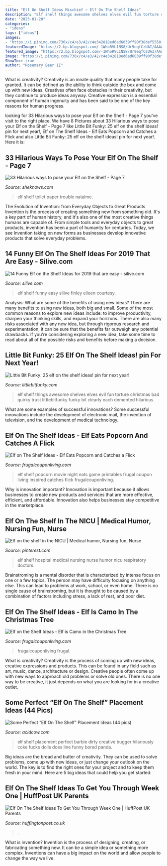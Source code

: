 ```yaml
---
title: "Elf On Shelf Ideas Mischief ~ Elf On The Shelf Ideas"
description: "Elf shelf things awesome shelves elves evil fun torture christmas bad quirky trust littlebitfunky funky bit clearly each demented hilarious"
date: "2023-01-20"
categories:
- "ideas"
tags: ["ideas"]
images:
- "https://i.pinimg.com/736x/c4/e3/42/c4e342818ed6ad6039ff90f38def5550--shelf-ideas-elf-on-the-shelf.jpg"
featuredImage: "https://2.bp.blogspot.com/-1WhoRVL1NS8/Ur9eqfCzUAI/AAAAAAAATtc/geQ64ELlYgI/s1600/IMG_7422.JPG"
featured_image: "https://2.bp.blogspot.com/-1WhoRVL1NS8/Ur9eqfCzUAI/AAAAAAAATtc/geQ64ELlYgI/s1600/IMG_7422.JPG"
image: "https://i.pinimg.com/736x/c4/e3/42/c4e342818ed6ad6039ff90f38def5550--shelf-ideas-elf-on-the-shelf.jpg"
ShowToc: true
author: "Rosemary Beer II"
---
```



What is creativity?
Creativity is an innate quality that many people take for granted. It can be defined as the ability to think outside the box and come up with new ideas. Creatives often face obstacles in their creativity, but they continue to produce ideas anyway. Creative expression is a essential component of human ingenuity and has been said to be one of the key reasons for human progress.

	

		
looking for 33 Hilarious ways to pose your Elf on the Shelf - Page 7 you've visit to the right place. We have 8 Pictures about 33 Hilarious ways to pose your Elf on the Shelf - Page 7 like Little Bit Funky: 25 elf on the shelf ideas! pin for next year!, Elf on The Shelf Ideas - Elf Eats Popcorn and Catches a Flick and also Little Bit Funky: 25 elf on the shelf ideas! pin for next year!. Here it is:
		
    
## 33 Hilarious Ways To Pose Your Elf On The Shelf - Page 7

<img loading=lazy src="http://cdn.sheknows.com/articles/2013/11/Kori/elf-on-the-shelf-Toilet_paper_trouble.jpg" onerror="this.onerror=null;this.src='https://tse1.mm.bing.net/th?id=OIP.7r6JbTa9E6TNuExwBdCQwQHaJ5&amp;pid=15.1';" alt="33 Hilarious ways to pose your Elf on the Shelf - Page 7">

_Source: sheknows.com_

>elf shelf toilet paper trouble natalme. 

	

The Evolution of Invention: from Everyday Objects to Great Products
Invention is the process of creating something new from something old. It's a key part of human history, and it's also one of the most creative things humans are capable of. From simple tools and everyday objects to great products, invention has been a part of humanity for centuries. Today, we see Invention taking on new forms as businesses develop innovative products that solve everyday problems.

    
## 14 Funny Elf On The Shelf Ideas For 2019 That Are Easy - Silive.com

<img loading=lazy src="https://www.silive.com/resizer/pLBTPQHIXGOoTHMyoxaFuFjeYm4=/450x0/smart/arc-anglerfish-arc2-prod-advancelocal.s3.amazonaws.com/public/RM7NYAORHVEQPPUDECP6SJBINI.jpg" onerror="this.onerror=null;this.src='https://tse3.mm.bing.net/th?id=OIP.WULTBQbK3VcwxDDnHsg_7gAAAA&amp;pid=15.1';" alt="14 Funny Elf on the Shelf Ideas for 2019 that are easy - silive.com">

_Source: silive.com_

>elf shelf funny easy silive finley eileen courtesy. 

	

Analysis: What are some of the benefits of using new ideas?
There are many benefits to using new ideas, both big and small. Some of the most common reasons to explore new ideas include: to improve productivity, sharpen your thinking skills, and expand your horizons. There are also many risks associated with any new idea, but through rigorous research and experimentation, it can be sure that the benefits far outweigh any potential drawbacks. If you're considering exploring a new idea, take some time to read about all of the possible risks and benefits before making a decision.

    
## Little Bit Funky: 25 Elf On The Shelf Ideas! pin For Next Year!

<img loading=lazy src="https://2.bp.blogspot.com/-1WhoRVL1NS8/Ur9eqfCzUAI/AAAAAAAATtc/geQ64ELlYgI/s1600/IMG_7422.JPG" onerror="this.onerror=null;this.src='https://tse4.mm.bing.net/th?id=OIP.2G0B5EY-cTbpBVrGqEs8GwHaHa&amp;pid=15.1';" alt="Little Bit Funky: 25 elf on the shelf ideas! pin for next year!">

_Source: littlebitfunky.com_

>elf shelf things awesome shelves elves evil fun torture christmas bad quirky trust littlebitfunky funky bit clearly each demented hilarious. 

	

What are some examples of successful innovations?
Some successful innovations include the development of electronic mail, the invention of television, and the development of medical technology.

    
## Elf On The Shelf Ideas - Elf Eats Popcorn And Catches A Flick

<img loading=lazy src="https://www.frugalcouponliving.com/wp-content/uploads/2013/11/elf-on-the-shelf-ideas-frugal-coupon-living-elf-eats-popcorn.jpg" onerror="this.onerror=null;this.src='https://tse1.mm.bing.net/th?id=OIP.aC0Oqm1URD1DptAH3n637wHaLH&amp;pid=15.1';" alt="Elf on The Shelf Ideas - Elf Eats Popcorn and Catches a Flick">

_Source: frugalcouponliving.com_

>elf shelf popcorn movie night eats game printables frugal coupon living inspired catches flick frugalcouponliving. 

	

Why is innovation important?
Innovation is important because it allows businesses to create new products and services that are more effective, efficient, and affordable. Innovation also helps businesses stay competitive in the marketplace.

    
## Elf On The Shelf In The NICU | Medical Humor, Nursing Fun, Nurse

<img loading=lazy src="https://i.pinimg.com/736x/c4/e3/42/c4e342818ed6ad6039ff90f38def5550--shelf-ideas-elf-on-the-shelf.jpg" onerror="this.onerror=null;this.src='https://tse3.mm.bing.net/th?id=OIP.Fj2ZxBZ0z6F_as5Ox6_-ywDgEs&amp;pid=15.1';" alt="Elf on the shelf in the NICU | Medical humor, Nursing fun, Nurse">

_Source: pinterest.com_

>elf shelf hospital medical nursing nurse humor nicu respiratory doctors. 

	

Brainstroming is a mental disorder that is characterized by intense focus on one or a few topics. The person may have difficulty focusing on anything else. This can lead to problems at work, school, or even home. There is no single cause of brainstroming, but it is thought to be caused by a combination of factors including stress, a lack of rest, and poor diet.

    
## Elf On The Shelf Ideas - Elf Is Camo In The Christmas Tree

<img loading=lazy src="https://www.frugalcouponliving.com/wp-content/uploads/2014/11/Elf-on-the-shelf-ideas-camo-frugal-coupon-living.jpg" onerror="this.onerror=null;this.src='https://tse2.mm.bing.net/th?id=OIP.7r37pjWjbchiaOhq1IXnjgHaLH&amp;pid=15.1';" alt="Elf on the Shelf Ideas - Elf is Camo in the Christmas Tree">

_Source: frugalcouponliving.com_

>frugalcouponliving frugal. 

	

What is creativity?
Creativity is the process of coming up with new ideas, creative expressions and products. This can be found in any field such as art, music, dance, architecture or design. Creative people often come up with new ways to approach old problems or solve old ones. There is no one way to be creative, it just depends on what you are looking for in a creative outlet.

    
## Some Perfect “Elf On The Shelf” Placement Ideas (44 Pics)

<img loading=lazy src="https://cdn.acidcow.com/pics/20181213/elf_31.jpg" onerror="this.onerror=null;this.src='https://tse1.mm.bing.net/th?id=OIP.Eqz-RbT87nPfzseG6N-pUAHaJ4&amp;pid=15.1';" alt="Some Perfect “Elf On The Shelf” Placement Ideas (44 pics)">

_Source: acidcow.com_

>elf shelf placement perfect barbie dirty creative bugger hilariously coke fucks dolls does line funny bored panda. 

	

Big ideas are the bread and butter of creativity. They can be used to solve problems, come up with new ideas, or just change your outlook on the world. The key is to find the right ones for your project and to keep them fresh in your mind. Here are 5 big ideas that could help you get started: 

    
## Elf On The Shelf Ideas To Get You Through Week One | HuffPost UK Parents

<img loading=lazy src="https://img.huffingtonpost.com/asset/5fc0d9011f00007709769f31.png?ops=scalefit_720_noupscale" onerror="this.onerror=null;this.src='https://tse2.mm.bing.net/th?id=OIP.TdU_nw3JtpGTObRELB0W2AHaE8&amp;pid=15.1';" alt="Elf On The Shelf Ideas To Get You Through Week One | HuffPost UK Parents">

_Source: huffingtonpost.co.uk_

>. 

	

What is invention?
Invention is the process of designing, creating, or fabricating something new. It can be a simple idea or something more complex. Inventions can have a big impact on the world and allow people to change the way we live.

